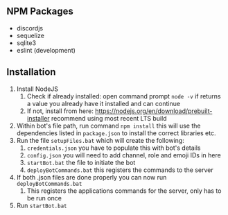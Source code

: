 ## NPM Packages

- discordjs
- sequelize
- sqlite3
- eslint (development)

## Installation

1. Install NodeJS
   1. Check if already installed: open command prompt `node -v` if returns a value you already have it installed and can continue
   2. If not, install from here: https://nodejs.org/en/download/prebuilt-installer recommend using most recent LTS build
2. Within bot's file path, run command `npm install` this will use the dependencies listed in `package.json` to install the correct libraries etc.
3. Run the file `setupFiles.bat` which will create the following:
   1. `credentials.json` you have to populate this with bot's details
   2. `config.json` you will need to add channel, role and emoji IDs in here
   3. `startBot.bat` the file to initiate the bot
   4. `deployBotCommands.bat` this registers the commands to the server
4. If both .json files are done properly you can now run `deployBotCommands.bat`
   1. This registers the applications commands for the server, only has to be run once
5. Run `startBot.bat`